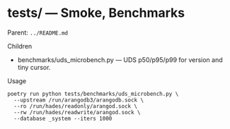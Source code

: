 # tests/ — Smoke, Benchmarks

Parent: `../README.md`

Children
- benchmarks/uds_microbench.py — UDS p50/p95/p99 for version and tiny cursor.

Usage
```
poetry run python tests/benchmarks/uds_microbench.py \
  --upstream /run/arangodb3/arangodb.sock \
  --ro /run/hades/readonly/arangod.sock \
  --rw /run/hades/readwrite/arangod.sock \
  --database _system --iters 1000
```
